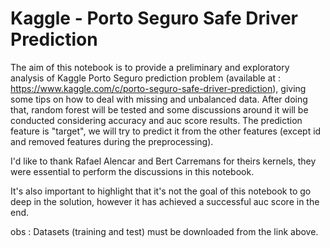 # Kaggle - Porto Seguro Safe Driver Prediction

The aim of this notebook is to provide a preliminary and exploratory analysis of Kaggle Porto Seguro prediction problem (available at : https://www.kaggle.com/c/porto-seguro-safe-driver-prediction), giving some tips on how to deal with missing and unbalanced data. After doing that, random forest will be tested and some discussions around it will be conducted considering accuracy and auc score results. The prediction feature is "target", we will try to predict it from the other features (except id and removed features during the preprocessing).


I'd like to thank Rafael Alencar and Bert Carremans for theirs kernels, they were essential to perform the discussions in this notebook.

It's also important to highlight that it's not the goal of this notebook to go deep in the solution, however it has achieved a successful auc score in the end.

obs : Datasets (training and test) must be downloaded from the link above.

